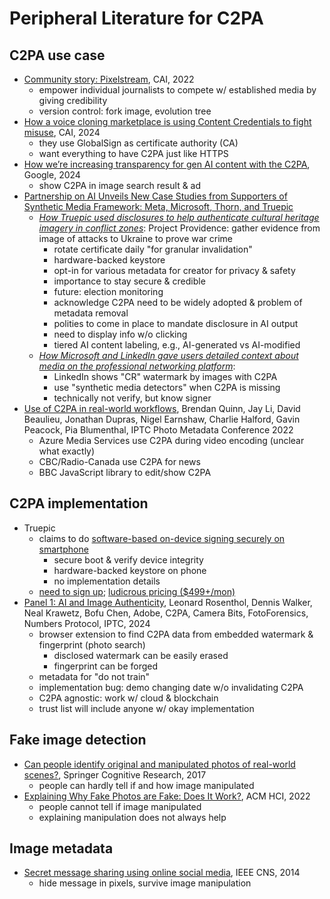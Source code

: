 # Peripheral Literature for C2PA

## C2PA use case

- [Community story:
    Pixelstream](https://contentauthenticity.org/blog/community-story-pixelstream),
    CAI, 2022
    - empower individual journalists to compete w/ established media by
        giving credibility
    - version control: fork image, evolution tree
- [How a voice cloning marketplace is using Content Credentials to
    fight
    misuse](https://contentauthenticity.org/blog/community-story-respeecher),
    CAI, 2024
    - they use GlobalSign as certificate authority (CA)
    - want everything to have C2PA just like HTTPS
- [How we’re increasing transparency for gen AI content with the
    C2PA](https://blog.google/technology/ai/google-gen-ai-content-transparency-c2pa/),
    Google, 2024
    - show C2PA in image search result & ad
- [Partnership on AI Unveils New Case Studies from Supporters of
    Synthetic Media Framework: Meta, Microsoft, Thorn, and
    Truepic](https://partnershiponai.org/nov-2024-synthetic-media-case-studies-announcement/)
    - [*How Truepic used disclosures to
        help authenticate cultural heritage imagery in
        conflict
        zones*](https://partnershiponai.org/truepic-framework-case-study/):
        Project Providence: gather evidence from image of attacks to Ukraine to
        prove war crime
        - rotate certificate daily "for granular invalidation"
        - hardware-backed keystore
        - opt-in for various metadata for creator for privacy & safety
        - importance to stay secure & credible
        - future: election monitoring
        - acknowledge C2PA need to be widely adopted & problem of
            metadata removal
        - polities to come in place to mandate disclosure in AI output
        - need to display info w/o clicking
        - tiered AI content labeling, e.g., AI-generated vs AI-modified
    - [*How Microsoft and LinkedIn gave users detailed context about media on
        the professional networking
        platform*](https://partnershiponai.org/microsoft-framework-case-study/):
        - LinkedIn shows "CR" watermark by images with C2PA
        - use "synthetic media detectors" when C2PA is missing
        - technically not verify, but know signer
- [Use of C2PA in real-world workflows](https://youtu.be/KdbP0xcWcoM),
    Brendan Quinn, Jay Li, David Beaulieu, Jonathan Dupras, Nigel Earnshaw,
    Charlie Halford, Gavin Peacock, Pia Blumenthal,
    IPTC Photo Metadata Conference 2022
    - Azure Media Services use C2PA during video encoding
        (unclear what exactly)
    - CBC/Radio-Canada use C2PA for news
    - BBC JavaScript library to edit/show C2PA

## C2PA implementation

- Truepic
    - claims to do [software-based on-device signing securely on
        smartphone](https://www.truepic.com/c2pa/capture)
        - secure boot & verify device integrity
        - hardware-backed keystore on phone
        - no implementation details
    - [need to sign up](https://www.truepic.com/signup);
        [ludicrous pricing ($499+/mon)](https://www.truepic.com/pricing/c2pa)
- [Panel 1: AI and Image Authenticity](https://youtu.be/4q7iBkRLCMQ),
    Leonard Rosenthol, Dennis Walker, Neal Krawetz, Bofu Chen, Adobe, C2PA,
    Camera Bits, FotoForensics, Numbers Protocol, IPTC, 2024
    - browser extension to find C2PA data from
        embedded watermark & fingerprint (photo search)
        - disclosed watermark can be easily erased
        - fingerprint can be forged
    - metadata for "do not train"
    - implementation bug: demo changing date w/o invalidating C2PA
    - C2PA agnostic: work w/ cloud & blockchain
    - trust list will include anyone w/ okay implementation

## Fake image detection

- [Can people identify original and manipulated photos of
    real-world scenes?](https://pmc.ncbi.nlm.nih.gov/articles/PMC5514174/),
    Springer Cognitive Research, 2017
    - people can hardly tell if and how image manipulated
- [Explaining Why Fake Photos are Fake:
    Does It Work?](https://dl.acm.org/doi/abs/10.1145/3567558), ACM HCI, 2022
    - people cannot tell if image manipulated
    - explaining manipulation does not always help

## Image metadata

- [Secret message sharing using online social
    media](https://ieeexplore.ieee.org/abstract/document/6997500), IEEE CNS,
    2014
    - hide message in pixels, survive image manipulation
